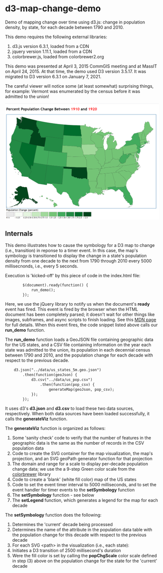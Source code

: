 # d3-map-change-demo
Demo of mapping change over time using d3.js: change in population density, by state, for each decade between 1790 and 2010.

This demo requires the following external libraries:
  1. d3.js version 6.3.1, loaded from a CDN
  2. jquery version 1.11.1, loaded from a CDN
  3. colorbrewer.js, loaded from colorbrewer2.org

This demo was presented at April 3, 2015 CommGIS meeting and at MassIT on April 24, 2015.
At that time, the demo used D3 version 3.5.17. It was migrated to D3 version 6.3.1 on January 7, 2021.  

The careful viewer will notice some \(at least somewhat\) surprising things,
for example: Vermont was enumerated by the census before it was admitted to the union!

<img src="img/d3-map-change-demo.png"/>

## Internals
This demo illustrates how to cause the symbology for a D3 map to change (i.e., transition)
in reponse to a timer event. In this case, the map's symbology is transitioned to display
the change in a state's population density from one decade to the next from 1790 through
2010 every 5000 millisecnonds, i.e., every 5 seconds.

Execution is 'kicked-off' by this piece of code in the index.html file:
```
		$(document).ready(function() {
			run_demo();	
		});	
```
Here, we use the jQuery library to notify us when the document's __ready__ event has fired.
This event is fired by the browser when  the HTML document has been completely parsed; 
it doesn't wait for other things like images, subframes, and async scripts to finish loading.
See this [MDN page](https://developer.mozilla.org/en-US/docs/Web/API/Window/DOMContentLoaded_event) for full details.
When this event fires, the code snippet listed above calls our __run\_demo__ function.

The __run\_demo__  function loads a GeoJSON file containing geographic data for the US states,
and a CSV file containing information on the year each state was admitted to the union, its
population in each decennial census between 1790 and 2010, and the population change for 
each decade with respect to the previous decade.
```
	d3.json("../data/us_states_5m.geo.json")
		.then(function(geoJson) {
			d3.csv("../data/us_pop.csv")
				.then(function(pop_csv) {
					generateMap(geoJson, pop_csv);
			});
		});
```
It uses d3's __d3.json__ and __d3.csv__ to load these two data sources, respectively.
When both data sources have been loaded successfully, it calls the __generateViz__ function.

The __generateViz__ function is organized as follows:
1. Some 'sanity check' code to verify that the number of features in the geographic data is
   the same as the number of records in the CSV population data
2. Code to create the SVG container for the map visualization, the map's projection,
   and an SVG geoPath generator function for that projection
3. The domain and range for a scale to display per-decade population change data;
   we use the a 9-step Green color scale from the [colorbrewer](https://colorbrewer2.org/) library
4. Code to create a 'blank' (white fill color) map of the US states
5. Code to set the event timer interval to 5000 milliseconds, and to set the event
   handler for timer events to the __setSymbology__ function
6. The __setSymbology__ function - see below
7. The __setLegend__ function, which generates a legend for the map for each decade

The __setSymbology__ function does the following:
1. Determines the 'current' decade being processed
2. Determines the name of the attribute in the population data table with the 
   population change for this decade with respect to the previous decade
3. For each SVG \<path\> in the visualization (i.e., each state):
  1. Initiates a D3 transition of 2500 millisecond's duration
  2. Were the fill color is set by calling the __popChgScale__ color scale
     defined in step \(3\) above on the population change for the
	 state for the 'current' decade

